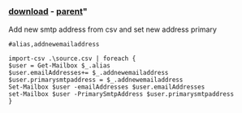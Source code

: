﻿---
pid:            1713
parent:         1712
children:       
poster:         Ermias
title:          
date:           2010-03-20 21:13:46
format:         posh
---

# 

### [download](1713.ps1) - [parent](1712.md)"

Add new smtp address from csv and set new address primary

```posh
#alias,addnewemailaddress

import-csv .\source.csv | foreach {
$user = Get-Mailbox $_.alias
$user.emailAddresses+= $_.addnewemailaddress
$user.primarysmtpaddress = $_.addnewemailaddress
Set-Mailbox $user -emailAddresses $user.emailAddresses
set-Mailbox $user -PrimarySmtpAddress $user.primarysmtpaddress
}
```
